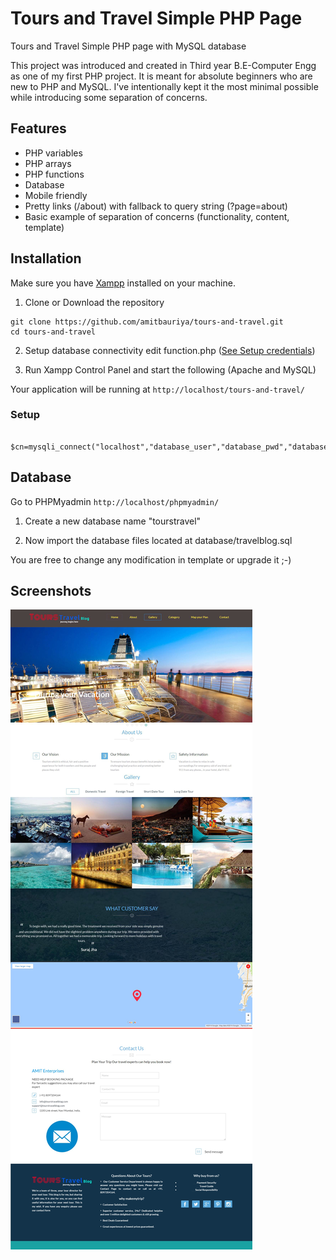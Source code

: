 # Tours and Travel Simple PHP Page
Tours and Travel Simple PHP page with MySQL database 

This project was introduced and created in Third year B.E-Computer Engg as one of my first PHP project. It is meant for absolute beginners who are new to PHP and MySQL. I've intentionally kept it the most minimal possible while introducing some separation of concerns. 

## Features

* PHP variables
* PHP arrays
* PHP functions
* Database
* Mobile friendly
* Pretty links (/about) with fallback to query string (?page=about)
* Basic example of separation of concerns (functionality, content, template)


## Installation

Make sure you have [Xampp](https://www.apachefriends.org/download.html) installed on your machine.

1. Clone or Download the repository
```shell
git clone https://github.com/amitbauriya/tours-and-travel.git
cd tours-and-travel
```
2. Setup database connectivity edit function.php ([See Setup credentials](https://github.com/amitbauriya/tours-and-travel#Setup))

3. Run Xampp Control Panel and start the following (Apache and MySQL)

Your application will be running at ```http://localhost/tours-and-travel/```

### Setup

```
	$cn=mysqli_connect("localhost","database_user","database_pwd","database_name");
```
## Database

Go to PHPMyadmin ```http://localhost/phpmyadmin/```

1. Create a new database name "tourstravel"

2. Now import the database files located at database/travelblog.sql

You are free to change any modification in template or upgrade it ;-)

## Screenshots

![Screenshot](https://raw.githubusercontent.com/amitbauriya/tours-and-travel/master/images/screenshot.jpg)
